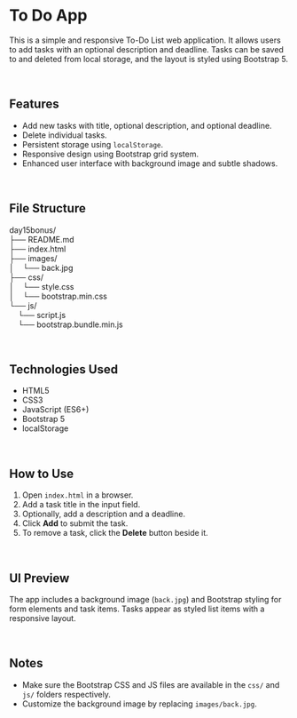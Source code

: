 # To Do App

This is a simple and responsive To-Do List web application. It allows users to add tasks with an optional description and deadline. Tasks can be saved to and deleted from local storage, and the layout is styled using Bootstrap 5.

<br>

## Features

- Add new tasks with title, optional description, and optional deadline.
- Delete individual tasks.
- Persistent storage using `localStorage`.
- Responsive design using Bootstrap grid system.
- Enhanced user interface with background image and subtle shadows.

<br>

## File Structure

day15bonus/<br>
├── README.md<br>
├── index.html<br>
├── images/<br>
│&nbsp;&nbsp;&nbsp;&nbsp;└── back.jpg<br>
├── css/<br>
│&nbsp;&nbsp;&nbsp;&nbsp;└── style.css<br>
│&nbsp;&nbsp;&nbsp;&nbsp;└── bootstrap.min.css<br>
└── js/<br>
&nbsp;&nbsp;&nbsp;&nbsp;└── script.js<br>
&nbsp;&nbsp;&nbsp;&nbsp;└── bootstrap.bundle.min.js


<br>

## Technologies Used

- HTML5
- CSS3
- JavaScript (ES6+)
- Bootstrap 5
- localStorage

<br>

## How to Use

1. Open `index.html` in a browser.
2. Add a task title in the input field.
3. Optionally, add a description and a deadline.
4. Click **Add** to submit the task.
5. To remove a task, click the **Delete** button beside it.

<br>

## UI Preview

The app includes a background image (`back.jpg`) and Bootstrap styling for form elements and task items. Tasks appear as styled list items with a responsive layout.

<br>

## Notes

- Make sure the Bootstrap CSS and JS files are available in the `css/` and `js/` folders respectively.
- Customize the background image by replacing `images/back.jpg`.

